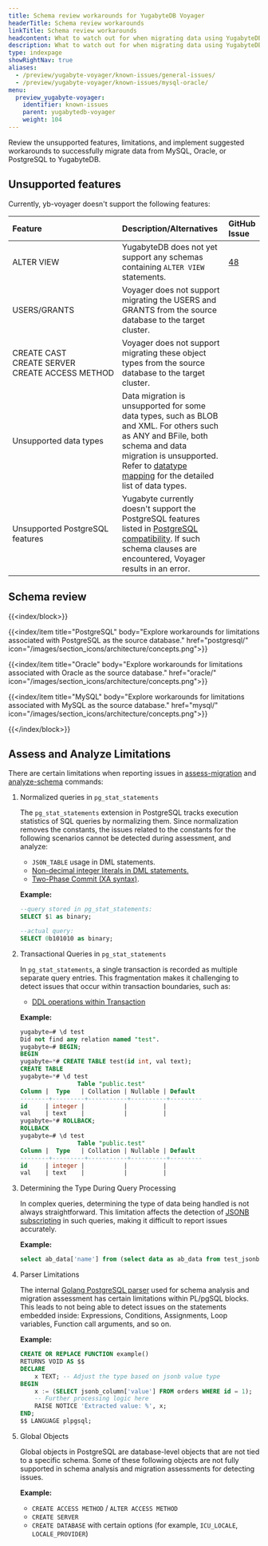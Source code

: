 ```yaml
---
title: Schema review workarounds for YugabyteDB Voyager
headerTitle: Schema review workarounds
linkTitle: Schema review workarounds
headcontent: What to watch out for when migrating data using YugabyteDB Voyager
description: What to watch out for when migrating data using YugabyteDB Voyager.
type: indexpage
showRightNav: true
aliases:
  - /preview/yugabyte-voyager/known-issues/general-issues/
  - /preview/yugabyte-voyager/known-issues/mysql-oracle/
menu:
  preview_yugabyte-voyager:
    identifier: known-issues
    parent: yugabytedb-voyager
    weight: 104
---
```


Review the unsupported features, limitations, and implement suggested workarounds to successfully migrate data from MySQL, Oracle, or PostgreSQL to YugabyteDB.

## Unsupported features

Currently, yb-voyager doesn't support the following features:

| Feature | Description/Alternatives  | GitHub Issue |
| :------ | :------------------------ | :----------- |
| ALTER VIEW | YugabyteDB does not yet support any schemas containing `ALTER VIEW` statements. | [48](https://github.com/yugabyte/yb-voyager/issues/48) |
| USERS/GRANTS | Voyager does not support migrating the USERS and GRANTS from the source database to the target cluster. | |
| CREATE CAST<br>CREATE SERVER <br> CREATE&nbsp;ACCESS&nbsp;METHOD | Voyager does not support migrating these object types from the source database to the target cluster. | |
| Unsupported data types | Data migration is unsupported for some data types, such as BLOB and XML. For others such as ANY and BFile, both schema and data migration is unsupported. Refer to [datatype mapping](../reference/datatype-mapping-oracle/) for the detailed list of data types. | |
| Unsupported PostgreSQL features | Yugabyte currently doesn't support the PostgreSQL features listed in [PostgreSQL compatibility](../../develop/postgresql-compatibility/#unsupported-postgresql-features). If such schema clauses are encountered, Voyager results in an error. | |

## Schema review

{{<index/block>}}

  {{<index/item
    title="PostgreSQL"
    body="Explore workarounds for limitations associated with PostgreSQL as the source database."
    href="postgresql/"
    icon="/images/section_icons/architecture/concepts.png">}}

  {{<index/item
    title="Oracle"
    body="Explore workarounds for limitations associated with Oracle as the source database."
    href="oracle/"
    icon="/images/section_icons/architecture/concepts.png">}}

  {{<index/item
    title="MySQL"
    body="Explore workarounds for limitations associated with MySQL as the source database."
    href="mysql/"
    icon="/images/section_icons/architecture/concepts.png">}}

{{</index/block>}}

## Assess and Analyze Limitations

There are certain limitations when reporting issues in [assess-migration](../../reference/assess-migration/) and [analyze-schema](../../reference/schema-migration/analyze-schema/) commands:

1. Normalized queries in `pg_stat_statements`

    The `pg_stat_statements` extension in PostgreSQL tracks execution statistics of SQL queries by normalizing them. Since normalization removes the constants, the issues related to the constants for the following scenarios cannot be detected during assessment, and analyze:

    - `JSON_TABLE` usage in DML statements.
    - [Non-decimal integer literals in DML statements.](../../known-issues/postgresql/#postgresql-12-and-later-features)
    - [Two-Phase Commit (XA syntax)](../../known-issues/postgresql/#two-phase-commit).

    **Example:**

    ```sql
    --query stored in pg_stat_statements:
    SELECT $1 as binary; 

    --actual query:
    SELECT 0b101010 as binary;
    ```

1. Transactional Queries in `pg_stat_statements`

    In `pg_stat_statements`, a single transaction is recorded as multiple separate query entries. This fragmentation makes it challenging to detect issues that occur within transaction boundaries, such as:

    - [DDL operations within Transaction](.../../known-issues/postgresql/#ddl-operations-within-the-transaction)

    **Example:**

    ```sql
    yugabyte=# \d test
    Did not find any relation named "test".
    yugabyte=# BEGIN;
    BEGIN
    yugabyte=*# CREATE TABLE test(id int, val text);
    CREATE TABLE
    yugabyte=*# \d test
                    Table "public.test"
    Column |  Type   | Collation | Nullable | Default 
    --------+---------+-----------+----------+---------
    id     | integer |           |          | 
    val    | text    |           |          | 
    yugabyte=*# ROLLBACK;
    ROLLBACK
    yugabyte=# \d test
                    Table "public.test"
    Column |  Type   | Collation | Nullable | Default 
    --------+---------+-----------+----------+---------
    id     | integer |           |          | 
    val    | text    |           |          | 
    ```

1. Determining the Type During Query Processing

    In complex queries, determining the type of data being handled is not always straightforward. This limitation affects the detection of [JSONB subscripting](../../known-issues/postgresql/#jsonb-subscripting) in such queries, making it difficult to report issues accurately.

    **Example:**

    ```sql
    select ab_data['name'] from (select data as ab_data from test_jsonb); --data is the JSONB column in test_jsonb table
    ```

1. Parser Limitations

    The internal [Golang PostgreSQL parser](https://github.com/pganalyze/pg_query_go) used for schema analysis and migration assessment has certain limitations within PL/pgSQL blocks. This leads to not being able to detect issues on the statements embedded inside: Expressions, Conditions, Assignments, Loop variables, Function call arguments, and so on.

    **Example:**

    ```sql
    CREATE OR REPLACE FUNCTION example() 
    RETURNS VOID AS $$
    DECLARE
        x TEXT; -- Adjust the type based on jsonb value type
    BEGIN
        x := (SELECT jsonb_column['value'] FROM orders WHERE id = 1);
        -- Further processing logic here
        RAISE NOTICE 'Extracted value: %', x;
    END;
    $$ LANGUAGE plpgsql;
    ```

1. Global Objects

    Global objects in PostgreSQL are database-level objects that are not tied to a specific schema. Some of these following objects are not fully supported in schema analysis and migration assessments for detecting issues.

    **Example:**

    - `CREATE ACCESS METHOD` / `ALTER ACCESS METHOD`
    - `CREATE SERVER`
    - `CREATE DATABASE` with certain options (for example, `ICU_LOCALE`, `LOCALE_PROVIDER`)
